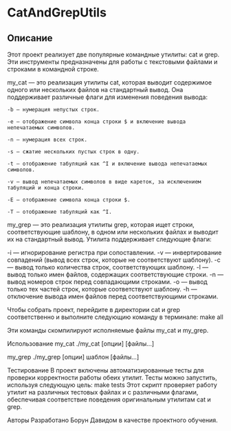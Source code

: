 # CatAndGrepUtils

## Описание
Этот проект реализует две популярные командные утилиты: cat и grep. Эти инструменты предназначены для работы с текстовыми файлами и строками в командной строке.

my_cat — это реализация утилиты cat, которая выводит содержимое одного или нескольких файлов на стандартный вывод. Она поддерживает различные флаги для изменения поведения вывода:

    -b — нумерация непустых строк.

    -e — отображение символа конца строки $ и включение вывода непечатаемых символов.

    -n — нумерация всех строк.

    -s — сжатие нескольких пустых строк в одну.

    -t — отображение табуляций как ^I и включение вывода непечатаемых символов.

    -v — вывод непечатаемых символов в виде кареток, за исключением табуляций и конца строки.

    -E — отображение символа конца строки $.

    -T — отображение табуляций как ^I.
    
my_grep — это реализация утилиты grep, которая ищет строки, соответствующие шаблону, в одном или нескольких файлах и выводит их на стандартный вывод. Утилита поддерживает следующие флаги:

-i — игнорирование регистра при сопоставлении.
-v — инвертирование совпадений (вывод всех строк, которые не соответствуют шаблону).
-c — вывод только количества строк, соответствующих шаблону.
-l — вывод только имен файлов, содержащих соответствующие строки.
-n — вывод номеров строк перед совпадающими строками.
-o — вывод только тех частей строк, которые соответствуют шаблону.
-h — отключение вывода имен файлов перед соответствующими строками.

Чтобы собрать проект, перейдите в директории cat и grep соответственно и выполните следующию команду в терминале:
 make all

Эти команды скомпилируют исполняемые файлы my_cat и my_grep.

Использование
my_cat
    ./my_cat [опции] [файлы...]

my_grep
    ./my_grep [опции] шаблон [файлы...]

Тестирование
В проект включены автоматизированные тесты для проверки корректности работы обеих утилит. Тесты можно запустить, используя следующую цель:
    make tests
Этот скрипт проверяет работу утилит на различных тестовых файлах и с различными флагами, обеспечивая соответствие поведения оригинальным утилитам cat и grep.
    
Авторы
Разработано Борун Давидом в качестве проектного обучения.